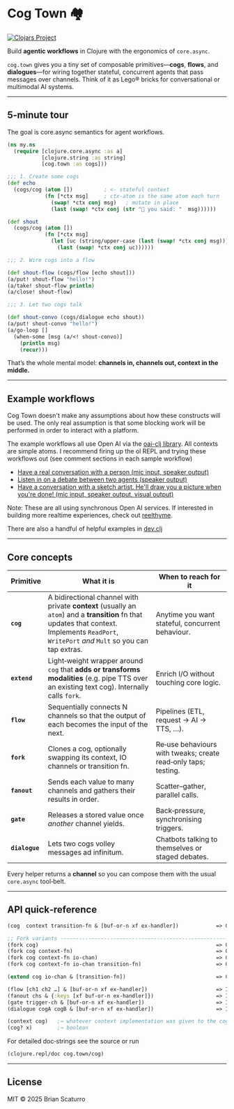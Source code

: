 # Cog Town 🏘️

[![Clojars Project](https://img.shields.io/clojars/v/com.github.brianium/cog-town.svg)](https://clojars.org/com.github.brianium/cog-town)

Build **agentic workflows** in Clojure with the ergonomics of `core.async`.

`cog.town` gives you a tiny set of composable primitives—**cogs**, **flows**, and **dialogues**—for wiring together stateful, concurrent agents that pass messages over channels.
Think of it as Lego® bricks for conversational or multimodal AI systems.

---

## 5‑minute tour

The goal is core.async semantics for agent workflows.

```clojure
(ns my.ns
  (require [clojure.core.async :as a]
           [clojure.string :as string]
           [cog.town :as cogs]))

;;; 1. Create some cogs
(def echo
  (cogs/cog (atom [])          ; <- stateful context
            (fn [*ctx msg]     ; ctx-atom is the same atom each turn
              (swap! *ctx conj msg)   ; mutate in place
              (last (swap! *ctx conj (str "👋 you said: "  msg))))))

(def shout
  (cogs/cog (atom [])
            (fn [*ctx msg]
              (let [uc (string/upper-case (last (swap! *ctx conj msg)))]
                (last (swap! *ctx conj uc))))))

;;; 2. Wire cogs into a flow

(def shout-flow (cogs/flow [echo shout]))
(a/put! shout-flow "hello!")
(a/take! shout-flow println)
(a/close! shout-flow)

;;; 3. Let two cogs talk

(def shout-convo (cogs/dialogue echo shout))
(a/put! shout-convo "hello!")
(a/go-loop []
  (when-some [msg (a/<! shout-convo)]
    (println msg)
    (recur)))
```

That’s the whole mental model: **channels in, channels out, context in the middle.**

---

## Example workflows

Cog Town doesn't make any assumptions about how these constructs will be used.
The only real assumption is that some blocking work will be performed in order
to interact with a platform.

The example workflows all use Open AI via the [oai-clj library](https://github.com/brianium/oai-clj). All
contexts are simple atoms. I recommend firing up the ol REPL and trying these workflows out (see comment sections in each
sample workflow)

- [Have a real conversation with a person (mic input, speaker output)](dev/workflows/conversation.clj)
- [Listen in on a debate between two agents (speaker output)](dev/workflows/debate.clj)
- [Have a conversation with a sketch artist. He'll draw you a picture when you're done! (mic input, speaker output, visual output)](dev/workflows/multimodal.clj)

Note: These are all using synchronous Open AI services. If interested in building more realtime experiences, check out [reelthyme](https://github.com/brianium/reelthyme).

There are also a handful of helpful examples in [dev.clj](dev/dev.clj)

---

## Core concepts

| Primitive      | What it is                                                                                                                                                                                     | When to reach for it                                           |
| -------------- | ---------------------------------------------------------------------------------------------------------------------------------------------------------------------------------------------- | -------------------------------------------------------------- |
| **`cog`**      | A bidirectional channel with private **context** (usually an `atom`) and a **transition** fn that updates that context. Implements `ReadPort`, `WritePort` *and* `Mult` so you can tap extras. | Anytime you want stateful, concurrent behaviour.               |
| **`extend`**   | Light‑weight wrapper around `cog` that **adds or transforms modalities** (e.g. pipe TTS over an existing text cog). Internally calls `fork`.                                                   | Enrich I/O without touching core logic.                        |
| **`flow`**     | Sequentially connects N channels so that the output of each becomes the input of the next.                                                                                                     | Pipelines (ETL, request → AI → TTS, …).                        |
| **`fork`**     | Clones a cog, optionally swapping its context, IO channels or transition fn.                                                                                                                   | Re‑use behaviours with tweaks; create read‑only taps; testing. |
| **`fanout`**   | Sends each value to many channels and gathers their results in order.                                                                                                                          | Scatter–gather, parallel calls.                                |
| **`gate`**     | Releases a stored value once *another* channel yields.                                                                                                                                         | Back‑pressure, synchronising triggers.                         |
| **`dialogue`** | Lets two cogs volley messages ad infinitum.                                                                                                                                                    | Chatbots talking to themselves or staged debates.              |

Every helper returns a **channel** so you can compose them with the usual `core.async` tool‑belt.

---

## API quick‑reference

```clojure
(cog  context transition-fn & [buf-or-n xf ex-handler])            => Cog

;; Fork variants -------------------------------------------------------------
(fork cog)                                                         => Cog
(fork cog context-fn)                                              => Cog
(fork cog context-fn io-chan)                                      => Cog
(fork cog context-fn io-chan transition-fn)                        => Cog

(extend cog io-chan & [transition-fn])                             => Cog

(flow [ch1 ch2 …] & [buf-or-n xf ex-handler])                      => IoChannel
(fanout chs & {:keys [xf buf-or-n ex-handler]})                    => IoChannel
(gate trigger-ch & [buf-or-n xf ex-handler])                       => IoChannel
(dialogue cogA cogB & [buf-or-n xf ex-handler])                    => IoChannel

(context cog)   ;→ whatever context implementation was given to the cog
(cog? x)        ;→ boolean
```

For detailed doc‑strings see the source or run

```clojure
(clojure.repl/doc cog.town/cog)
```

---

## License

MIT © 2025 Brian Scaturro
